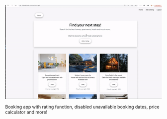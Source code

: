 ![Booking app view](./booking.gif)

Booking app with rating function, disabled unavailable booking dates, price calculator and more! 
